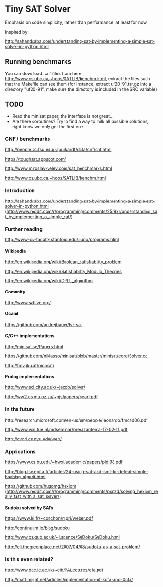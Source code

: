 # Tiny SAT Solver

Emphasis on code simplicity, rather than performance, at least for now

Inspired by: 

http://sahandsaba.com/understanding-sat-by-implementing-a-simple-sat-solver-in-python.html

## Running benchmarks

You can download .cnf files from here http://www.cs.ubc.ca/~hoos/SATLIB/benchm.html, extract the files such that the Makefile can see them (for instance, extract uf20-91.tar.gz into a directory "uf20-91", make sure the directory is included in the SRC variable)

## TODO

* Read the minisat paper, the interface is not great...
* Are there coroutines? Try to find a way to milk all possible solutions, right know we only get the first one

### CNF / benchmarks

http://people.sc.fsu.edu/~jburkardt/data/cnf/cnf.html

https://toughsat.appspot.com/

http://www.miroslav-velev.com/sat_benchmarks.html

http://www.cs.ubc.ca/~hoos/SATLIB/benchm.html

### Introduction

http://sahandsaba.com/understanding-sat-by-implementing-a-simple-sat-solver-in-python.html (http://www.reddit.com/r/programming/comments/25r9xr/understanding_sat_by_implementing_a_simple_sat/)

### Further reading

http://www-cs-faculty.stanford.edu/~uno/programs.html

#### Wikipedia

http://en.wikipedia.org/wiki/Boolean_satisfiability_problem

http://en.wikipedia.org/wiki/Satisfiability_Modulo_Theories

http://en.wikipedia.org/wiki/DPLL_algorithm

#### Comunity

http://www.satlive.org/

#### Ocaml

https://github.com/andrejbauer/lvr-sat

#### C/C++ implementations

http://minisat.se/Papers.html

https://github.com/niklasso/minisat/blob/master/minisat/core/Solver.cc

http://fmv.jku.at/picosat/ 

#### Prolog implementations

http://www.soi.city.ac.uk/~jacob/solver/

http://ww2.cs.mu.oz.au/~pjs/papers/pearl.pdf

### In the future

http://research.microsoft.com/en-us/um/people/leonardo/fmcad06.pdf

http://www.win.tue.nl/mdseminar/pres/zantema-17-02-11.pdf

http://cvc4.cs.nyu.edu/web/

### Applications

https://www.cs.bu.edu/~hwxi/academic/papers/pldi98.pdf

http://blog.lse.epita.fr/articles/24-using-sat-and-smt-to-defeat-simple-hashing-algorit.html

https://github.com/hugomg/hexiom (http://www.reddit.com/r/programming/comments/pxpzd/solving_hexiom_really_fast_with_a_sat_solver/)

#### Sudoku solved by SATs

https://www.lri.fr/~conchon/mpri/weber.pdf

http://continuum.io/blog/sudoku

http://www.cs.qub.ac.uk/~i.spence/SuDoku/SuDoku.html

http://eli.thegreenplace.net/2007/04/08/sudoku-as-a-sat-problem/

### Is this even related?

http://www.doc.ic.ac.uk/~clh/PALectures/cfa.pdf

http://matt.might.net/articles/implementation-of-kcfa-and-0cfa/

